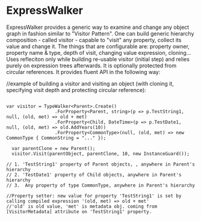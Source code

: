 # ExpressWalker
ExpressWalker provides a generic way to examine and change any object graph in fashion similar to "Visitor Pattern".
One can build generic hierarchy composition - called visitor - capable to "visit" any property, collect its value and change it.
The things that are configurable are: property owner, property name & type, depth of visit, changing value expression, cloning...
Uses refleciton only while building re-usable visitor (initial step) and relies purely on expression trees afterwards.
It is optionally protected from circular references. It provides fluent API in the following way:

//example of building a visitor and visiting an object (with cloning it, specifying visit depth and protecting circular reference):

```

var visitor = TypeWalker<Parent>.Create()
                  .ForProperty<Parent, string>(p => p.TestString1, null, (old, met) => old + met)
                  .ForProperty<Child, DateTime>(p => p.TestDate1, null, (old, met) => old.AddYears(10))
                  .ForProperty<CommonType>(null, (old, met) => new CommonType { CommonString = "..." });
                  
  var parentClone = new Parent();
  visitor.Visit(parentObject, parentClone, 10, new InstanceGuard()); 

// 1. 'TestString1' property of Parent objects, , anywhere in Parent's hierarchy
// 2. 'TestDate1' property of Child objects, anywhere in Parent's hierarchy
// 3.  Any property of type CommonType, anywhere in Parent's hierarchy

//Property setter: new value for property 'TestString1' is set by calling compiled expression '(old, met) => old + met'
//'old' is old value, 'met' is metadata obj. coming from [VisitorMetadata] attribute on 'TestString1' property.

```

